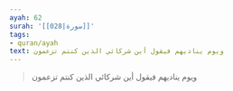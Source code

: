 ```yaml
---
ayah: 62
surah: '[[028|سورة]]'
tags:
- quran/ayah
text: ويوم يناديهم فيقول أين شركائي الذين كنتم تزعمون
---
```

> ويوم يناديهم فيقول أين شركائي الذين كنتم تزعمون
